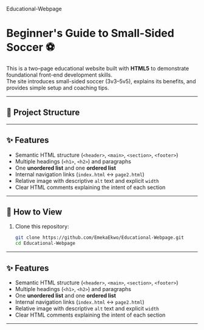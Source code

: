 Educational-Webpage
# Beginner's Guide to Small-Sided Soccer ⚽

This is a two–page educational website built with **HTML5** to demonstrate foundational front-end development skills.  
The site introduces small-sided soccer (3v3–5v5), explains its benefits, and provides simple setup and coaching tips.

---

## 📂 Project Structure
---

## ✨ Features

- Semantic HTML structure (`<header>`, `<main>`, `<section>`, `<footer>`)
- Multiple headings (`<h1>`, `<h2>`) and paragraphs
- One **unordered list** and one **ordered list**
- Internal navigation links (`index.html` ↔ `page2.html`)
- Relative image with descriptive `alt` text and explicit `width`
- Clear HTML comments explaining the intent of each section

---

## 🚀 How to View

1. Clone this repository:
   ```bash
   git clone https://github.com/EmekaEkwo/Educational-Webpage.git
   cd Educational-Webpage
   
---

## ✨ Features

- Semantic HTML structure (`<header>`, `<main>`, `<section>`, `<footer>`)
- Multiple headings (`<h1>`, `<h2>`) and paragraphs
- One **unordered list** and one **ordered list**
- Internal navigation links (`index.html` ↔ `page2.html`)
- Relative image with descriptive `alt` text and explicit `width`
- Clear HTML comments explaining the intent of each section

---

